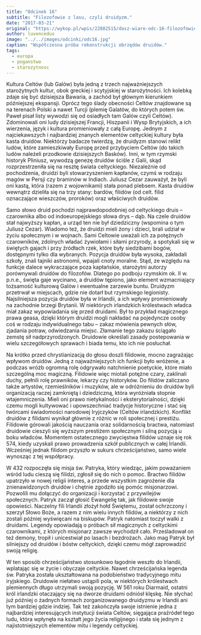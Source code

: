 ```yaml
---
title: "Odcinek 16"
subtitle: "Filozofowie z lasu, czyli druidyzm."
date: "2017-03-21"
original: "https://wykop.pl/wpis/22882515/dasz-wiare-odc-16-filozofowie-z-lasu-czyli-druidyz"
author: luvencedus
image: "../../images/odcinki/odc16.jpg"
caption: "Współczesna próba rekonstrukcji obrzędów druidów."
tags:
  - europa
  - poganstwo
  - starozytnosc
---
```


Kultura Celtów (lub Galów) była jedną z trzech najważniejszych starożytnych kultur, obok greckiej i scytyjskiej w starożytności. Ich kolebką zdaje się być dzisiejsza Bawaria, a zachód był głównym kierunkiem późniejszej ekspansji. Oprócz tego ślady obecności Celtów znajdowane są na terenach Polski a nawet Turcji (plemię Galatów, do których potem św. Paweł pisał listy wywodzi się od osiadłych tam Galów czyli Celtów). Zdominowali oni ludy dzisiejszej Francji, Hiszpanii i Wysp Brytyjskich, a ich wierzenia, język i kultura promieniowały z całą Europę. Jednym z najciekawszych i najbardziej znanych elementów celtyckiej kultury była kasta druidów. Niektórzy badacze twierdzą, że druidyzm stanowi relikt ludów, które zamieszkiwały Europę przed przybyciem Celtów (do takich ludów należeli przodkowie dzisiejszych Basków). Inni, w tym rzymski historyk Pliniusz, wywodzą genezę druidów ściśle z Galii, skąd rozprzestrzeniła się na resztę świata celtyckiego. Niezależnie od pochodzenia, druidzi byli stowarzyszeniem kapłanów, czymś w rodzaju magów w Persji czy braminów w Indiach. Juliusz Cezar zauważył, że byli oni kastą, która (razem z wojownikami) stała ponad plebsem. Kasta druidów wewnątrz dzieliła się na trzy stany: bardów, filidów (od celt. filid oznaczające wieszczów, proroków) oraz właściwych druidów.

Samo słowo druid pochodzi najprawdopodobniej od celtyckiego druis – czarownika albo od indoeuropejskiego słowa drys – dąb. Na czele druidów stał najwyższy kapłan, a urząd ten nie był dziedziczny (wspomina o tym Juliusz Cezar). Wiadomo też, że druidzi mieli żony i dzieci, brali udział w życiu społecznym i w wojnach. Sami Celtowie uważali ich za potężnych czarowników, zdolnych władać żywiołami i siłami przyrody, a spotykali się w świętych gajach i przy źródłach rzek, które były siedzibami bogów, dostępnymi tylko dla wybranych. Pozycja druidów była wysoka, zakładali szkoły, znali tajniki astronomii, wpajali cnoty moralne. Stąd, ze względu na funkcje dalece wykraczające poza kapłańskie, starożytni autorzy porównywali druidów do filozofów. Dlatego po podboju rzymskim ok. II w. p.n.e., święta gaje wycinano, a druidów tępiono, jako element wzmacniający tożsamość kulturową Galów i ewentualne zarzewie buntu. Druidyzm przetrwał w miejscach, gdzie nie dotarł but rzymskiego legionisty. Najsilniejsza pozycja druidów była w Irlandii, a ich wpływy promieniowały na zachodnie brzegi Brytanii. W niektórych irlandzkich królestwach władca miał zakaz wypowiadania się przed druidami. Był to przykład magicznego prawa geasa, dzięki którym druidzi mogli nakładać na pojedyncze osoby coś w rodzaju indywidualnego tabu – zakaz mówienia pewnych słów, zjadania potraw, odwiedzania miejsc. Złamanie tego zakazu ściągało zemstę sił nadprzyrodzonych. Druidowie określali zasady postepowania w wielu szczegółowych sprawach i biada temu, kto ich nie posłuchał.

Na krótko przed chrystianizacją do głosu doszli filidowie, mocno zagrażając wpływom druidów. Jedną z najważniejszych ich funkcji było wróżenie, a podczas wróżb ogromną rolę odgrywało natchnienie poetyckie, które miało szczególną moc magiczną. Filidowie więc miotali potężne czary, zaklinali duchy, pełnili rolę prawników, lekarzy czy historyków. Do filidów zaliczano także artystów, rzemieślników i muzyków, ale w odróżnieniu do druidów byli organizacją raczej zamkniętą i dziedziczną, która wyróżniała stopnie wtajemniczenia. Mieli oni prawo nietykalności i eksterytorialności, dzięki czemu mogli kultywować i upowszechniać tradycje historyczne i stać się twórcami świadomości narodowej Iryjczyków (Celtów irlandzkich). Konflikt druidów z filidami wynikał głównie z różnic w roli społecznej i prestiżu. Filidowie górowali jakością nauczania oraz solidarnością bractwa, natomiast druidowie cieszyli się wyższym prestiżem społecznym i silną pozycją u boku władców. Momentem ostatecznego zwycięstwa filidów uznaje się rok 574, kiedy uzyskali prawo prowadzenia szkół publicznych w całej Irlandii. Wcześniej jednak filidom przyszło w sukurs chrześcijaństwo, samo wiele wynosząc z tej współpracy.

W 432 rozpoczęła się misja św. Patryka, który wiedząc, jakim poważaniem wśród ludu cieszą się filidzi, zgłosił się do nich o pomoc. Bractwo filidów upatrzyło w nowej religii interes, a przede wszystkim zagrożenie dla znienawidzonych druidów i chętnie zgodziło się pomóc misjonarzowi. Pozwolili mu dołączyć do organizacji i korzystać z przywilejów społecznych. Patryk zaczął głosić Ewangelię tak, jak filidowie swoje opowieści. Naczelny fili Irlandii złożył hołd Świętemu, został ochrzczony i szerzył Słowo Boże, a razem z nim wielu innych filidów, a niektórzy z nich zostali później wyświęcani na biskupów. Patryk natomiast toczył walki z druidami. Legendy opowiadają o próbach sił magicznych z celtyckimi czarownikami, z których misjonarz zawsze wychodził cało. Prześladował on też demony, tropił i unicestwiał po lasach i bezdrożach. Jako mag Patryk był silniejszy od druidów i bóstw celtyckich, dzięki czemu mógł zaprowadzić swoją religię.

W ten sposób chrześcijaństwo stosunkowo łagodnie weszło do Irlandii, wplatając się w życie i obyczaje celtyckie. Nawet chrześcijańska legenda św. Patryka została ukształtowana na podobieństwo tradycyjnego mitu iryjskiego. Druidowie niełatwo ustąpili pola, w niektórych królestwach plemiennych długo utrzymali swoją pozycję. W 561 roku Diarmaid, ostatni król irlandzki otaczający się na dworze druidami odniósł klęskę. Nie słychać już później o żadnych formach zorganizowanego druidyzmu w Irlandii ani tym bardziej gdzie indziej. Tak też zakończyła swoje istnienie jedna z najbardziej interesujących instytucji świata Celtów, sięgająca praźródeł tego ludu, która wpłynęła na kształt jego życia religijnego i stała się jednym z najistotniejszych elementów mitu i legendy celtyckiej.
